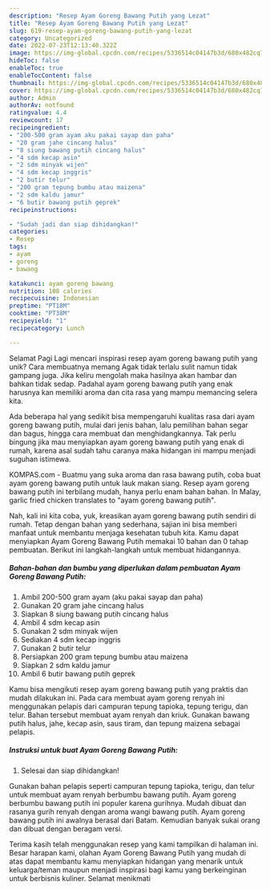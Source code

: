 ```yaml
---
description: "Resep Ayam Goreng Bawang Putih yang Lezat"
title: "Resep Ayam Goreng Bawang Putih yang Lezat"
slug: 619-resep-ayam-goreng-bawang-putih-yang-lezat
category: Uncategorized
date: 2022-07-23T12:13:40.322Z
image: https://img-global.cpcdn.com/recipes/5336514c04147b3d/680x482cq70/ayam-goreng-bawang-putih-foto-resep-utama.jpg
hideToc: false
enableToc: true
enableTocContent: false
thumbnail: https://img-global.cpcdn.com/recipes/5336514c04147b3d/680x482cq70/ayam-goreng-bawang-putih-foto-resep-utama.jpg
cover: https://img-global.cpcdn.com/recipes/5336514c04147b3d/680x482cq70/ayam-goreng-bawang-putih-foto-resep-utama.jpg
author: Admin
authorAv: notfound
ratingvalue: 4.4
reviewcount: 17
recipeingredient:
- "200-500 gram ayam aku pakai sayap dan paha"
- "20 gram jahe cincang halus"
- "8 siung bawang putih cincang halus"
- "4 sdm kecap asin"
- "2 sdm minyak wijen"
- "4 sdm kecap inggris"
- "2 butir telur"
- "200 gram tepung bumbu atau maizena"
- "2 sdm kaldu jamur"
- "6 butir bawang putih geprek"
recipeinstructions:

- "Sudah jadi dan siap dihidangkan!"
categories:
- Resep
tags:
- ayam
- goreng
- bawang

katakunci: ayam goreng bawang 
nutrition: 108 calories
recipecuisine: Indonesian
preptime: "PT18M"
cooktime: "PT38M"
recipeyield: "1"
recipecategory: Lunch

---
```



Selamat Pagi Lagi mencari inspirasi resep ayam goreng bawang putih yang unik? Cara membuatnya memang Agak tidak terlalu sulit namun tidak gampang juga. Jika keliru mengolah maka hasilnya akan hambar dan bahkan tidak sedap. Padahal ayam goreng bawang putih yang enak harusnya kan memiliki aroma dan cita rasa yang mampu memancing selera kita.


Ada beberapa hal yang sedikit bisa mempengaruhi kualitas rasa dari ayam goreng bawang putih, mulai dari jenis bahan, lalu pemilihan bahan segar dan bagus, hingga cara membuat dan menghidangkannya. Tak perlu bingung jika mau menyiapkan ayam goreng bawang putih yang enak di rumah, karena asal sudah tahu caranya maka hidangan ini mampu menjadi suguhan istimewa.

KOMPAS.com - Buatmu yang suka aroma dan rasa bawang putih, coba buat ayam goreng bawang putih untuk lauk makan siang. Resep ayam goreng bawang putih ini terbilang mudah, hanya perlu enam bahan bahan. In Malay, garlic fried chicken translates to &#34;ayam goreng bawang putih&#34;.


Nah, kali ini kita coba, yuk, kreasikan ayam goreng bawang putih sendiri di rumah. Tetap dengan bahan yang sederhana, sajian ini bisa memberi manfaat untuk membantu menjaga kesehatan tubuh kita. Kamu dapat menyiapkan Ayam Goreng Bawang Putih memakai 10 bahan dan 0 tahap pembuatan. Berikut ini langkah-langkah untuk membuat hidangannya.

<!--inarticleads1-->

##### Bahan-bahan dan bumbu yang diperlukan dalam pembuatan Ayam Goreng Bawang Putih:

1. Ambil 200-500 gram ayam (aku pakai sayap dan paha)
1. Gunakan 20 gram jahe cincang halus
1. Siapkan 8 siung bawang putih cincang halus
1. Ambil 4 sdm kecap asin
1. Gunakan 2 sdm minyak wijen
1. Sediakan 4 sdm kecap inggris
1. Gunakan 2 butir telur
1. Persiapkan 200 gram tepung bumbu atau maizena
1. Siapkan 2 sdm kaldu jamur
1. Ambil 6 butir bawang putih geprek


Kamu bisa mengikuti resep ayam goreng bawang putih yang praktis dan mudah dilakukan ini. Pada cara membuat ayam goreng renyah ini menggunakan pelapis dari campuran tepung tapioka, tepung terigu, dan telur. Bahan tersebut membuat ayam renyah dan kriuk. Gunakan bawang putih halus, jahe, kecap asin, saus tiram, dan tepung maizena sebagai pelapis. 

<!--inarticleads2-->

##### Instruksi untuk buat Ayam Goreng Bawang Putih:


1. Selesai dan siap dihidangkan!

Gunakan bahan pelapis seperti campuran tepung tapioka, terigu, dan telur untuk membuat ayam renyah berbumbu bawang putih. Ayam goreng berbumbu bawang putih ini populer karena gurihnya. Mudah dibuat dan rasanya gurih renyah dengan aroma wangi bawang putih. Ayam goreng bawang putih ini awalnya berasal dari Batam. Kemudian banyak sukai orang dan dibuat dengan beragam versi. 

Terima kasih telah menggunakan resep yang kami tampilkan di halaman ini. Besar harapan kami, olahan Ayam Goreng Bawang Putih yang mudah di atas dapat membantu kamu menyiapkan hidangan yang menarik untuk keluarga/teman maupun menjadi inspirasi bagi kamu yang berkeinginan untuk berbisnis kuliner. Selamat menikmati
